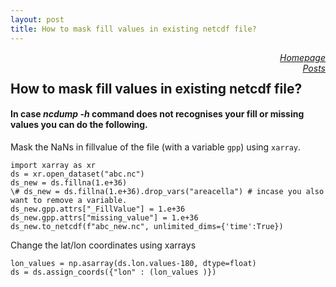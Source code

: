 ```yaml
---
layout: post 
title: How to mask fill values in existing netcdf file?
---
```


<a href="https://sharma-bharat.github.io/" style="float: right;">*Homepage*</a> \
<a href="https://sharma-bharat.github.io/Posts.html" style="float: right;">*Posts*</a>

## How to mask fill values in existing netcdf file?
#### In case *ncdump -h* command does not recognises your fill or missing values you can do the following.

Mask the NaNs in fillvalue of the file (with a variable `gpp`) using `xarray`.

``` 
import xarray as xr
ds = xr.open_dataset("abc.nc")
ds_new = ds.fillna(1.e+36)
\# ds_new = ds.fillna(1.e+36).drop_vars("areacella") # incase you also want to remove a variable.
ds_new.gpp.attrs["_FillValue"] = 1.e+36
ds_new.gpp.attrs["missing_value"] = 1.e+36
ds_new.to_netcdf(f"abc_new.nc", unlimited_dims={'time':True})

```


Change the lat/lon coordinates using xarrays

```
lon_values = np.asarray(ds.lon.values-180, dtype=float)
ds = ds.assign_coords({"lon" : (lon_values )})
```